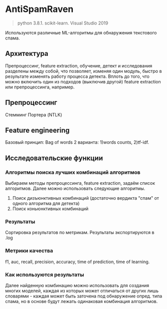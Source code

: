 # AntiSpamRaven
> python 3.8.1. scikit-learn. Visual Studio 2019

Используются различные ML-алгоритмы для обнаружения текстового спама.
## Архитектура
Препроцессинг, feature extraction, обучение, детект и исследования разделены между собой, что позволяет, изменяя один модуль, быстро в результате изменять работу процесса детекта. Вплоть до того, что можно включить один из подходов (выключив другой) feature extraction или препроцессинга, например. 
## Препроцессинг
Стемминг Портера (NTLK)
## Feature engineering
Базовый принцип: Bag of words
2 варианта: 1)words counts, 2)tf-idf. 
## Исследовательские функции
### Алгоритмы поиска лучших комбинаций алгоритмов
Выбираем методы препроцессинга, feature extraction, задаём список алгоритмов. Далее можно использовать следующие алгоритмы.
1. Поиск дизъюнктивных комбинаций (достаточно вердикта "спам" от одного алгоритма для детекта)
2. Поиск коньюнктивных комбинаций 
### Результаты
Сортировка результатов по метрикам. Результаты экспортируются в .log
### Метрики качества
f1, auc, recall, precision, accuracy, time of prediction, time of learning.
### Как используются результаты
Далее найденную комбинацию можно использовать для создания многих моделей, 
каждая из которых может отличаться от других лишь словарями - каждая может быть заточена под обнаружение опред. типа спама, 
но в основе будут лежать одинаковая комбинация алгоритмов. 